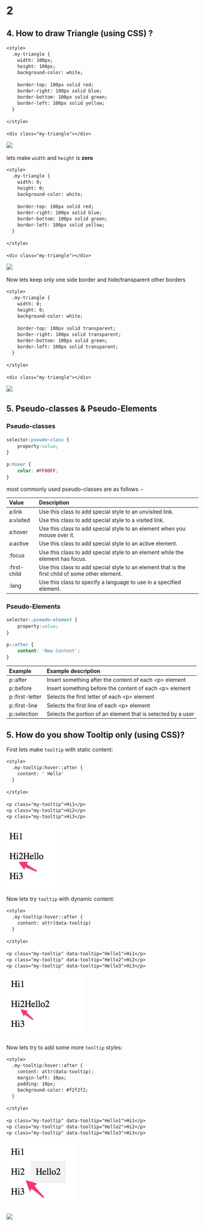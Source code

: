 # 2



## 4. How to draw Triangle \(using CSS\) ?

```markup
<style>
  .my-triangle {
    width: 100px;
    height: 100px;
    background-color: white;
    
    border-top: 100px solid red;
    border-right: 100px solid blue;
    border-bottom: 100px solid green;
    border-left: 100px solid yellow;
  }

</style>

<div class="my-triangle"></div>
```



![](https://blobscdn.gitbook.com/v0/b/gitbook-28427.appspot.com/o/assets%2F-LLO6_pQUYBJ5mtmP3mS%2F-LLZDeuEob3Xtfgx0j3e%2F-LLZGeKjGyH4b8SFAwee%2Fimage.png?alt=media&token=b41c6e4f-c9f0-4959-9722-94820767aeec)

lets make `width` and `height` is **zero**

```markup
<style>
  .my-triangle {
    width: 0;
    height: 0;
    background-color: white;
    
    border-top: 100px solid red;
    border-right: 100px solid blue;
    border-bottom: 100px solid green;
    border-left: 100px solid yellow;
  }

</style>

<div class="my-triangle"></div>
```



![](https://blobscdn.gitbook.com/v0/b/gitbook-28427.appspot.com/o/assets%2F-LLO6_pQUYBJ5mtmP3mS%2F-LLZDeuEob3Xtfgx0j3e%2F-LLZH3T_J5d8cl8U0m4J%2Fimage.png?alt=media&token=02107295-d502-4907-abc2-fe9b474e8a11)

Now lets keep only one side border and hide/transparent other borders

```markup
<style>
  .my-triangle {
    width: 0;
    height: 0;
    background-color: white;
    
    border-top: 100px solid transparent;
    border-right: 100px solid transparent;
    border-bottom: 100px solid green;
    border-left: 100px solid transparent;
  }

</style>

<div class="my-triangle"></div>
```

![](https://blobscdn.gitbook.com/v0/b/gitbook-28427.appspot.com/o/assets%2F-LLO6_pQUYBJ5mtmP3mS%2F-LLZDeuEob3Xtfgx0j3e%2F-LLZHO2_jN3oJCedALLK%2Fimage.png?alt=media&token=217edce1-d7ff-428d-b464-a5e10553479c)

## 5. Pseudo-classes & Pseudo-Elements

### Pseudo-classes

```css
selector:pseudo-class {
    property:value;
}
```

```css
p:hover {
    color: #FF00FF;
}
```

most commonly used pseudo-classes are as follows −

| Value | Description |
| :--- | :--- |
| a:link | Use this class to add special style to an unvisited link. |
| a:visited | Use this class to add special style to a visited link. |
| a:hover | Use this class to add special style to an element when you mouse over it. |
| a:active | Use this class to add special style to an active element. |
| :focus | Use this class to add special style to an element while the element has focus. |
| :first-child | Use this class to add special style to an element that is the first child of some other element. |
| :lang | Use this class to specify a language to use in a specified element. |

### Pseudo-Elements

```css
selector::pseudo-element {
    property:value;
}
```

```css
p::after {
    content: 'New Content';
}
```

| Example | Example description |
| :--- | :--- |
| p::after | Insert something after the content of each &lt;p&gt; element |
| p::before | Insert something before the content of each &lt;p&gt; element |
| p::first-letter | Selects the first letter of each &lt;p&gt; element |
| p::first-line | Selects the first line of each &lt;p&gt; element |
| p::selection | Selects the portion of an element that is selected by a user |



## 5. How do you show Tooltip only \(using CSS\)?

First lets make `tooltip` with static content:

```markup
<style>
  .my-tooltip:hover::after {
    content: ' Hello'
  }

</style>

<p class="my-tooltip">Hi1</p>
<p class="my-tooltip">Hi2</p>
<p class="my-tooltip">Hi3</p>

```

![](../../.gitbook/assets/image%20%2862%29.png)

Now lets try `tooltip` with dynamic content:

```markup
<style>
  .my-tooltip:hover::after {
    content: attr(data-tooltip)
  }

</style>

<p class="my-tooltip" data-tooltip="Hello1">Hi1</p>
<p class="my-tooltip" data-tooltip="Hello2">Hi2</p>
<p class="my-tooltip" data-tooltip="Hello3">Hi3</p>
```

![](../../.gitbook/assets/image%20%2871%29.png)

Now lets try to add some more `tooltip` styles:

```markup
<style>
  .my-tooltip:hover::after {
    content: attr(data-tooltip);
    margin-left: 10px;
    padding: 10px;
    background-color: #f2f2f2;
  }

</style>

<p class="my-tooltip" data-tooltip="Hello1">Hi1</p>
<p class="my-tooltip" data-tooltip="Hello2">Hi2</p>
<p class="my-tooltip" data-tooltip="Hello3">Hi3</p>

```

![](../../.gitbook/assets/image%20%289%29.png)

![](blob:https://jagadeeshpalaniappan.gitbook.io/1adf355e-8847-494f-9ddd-e476e67d86df)



